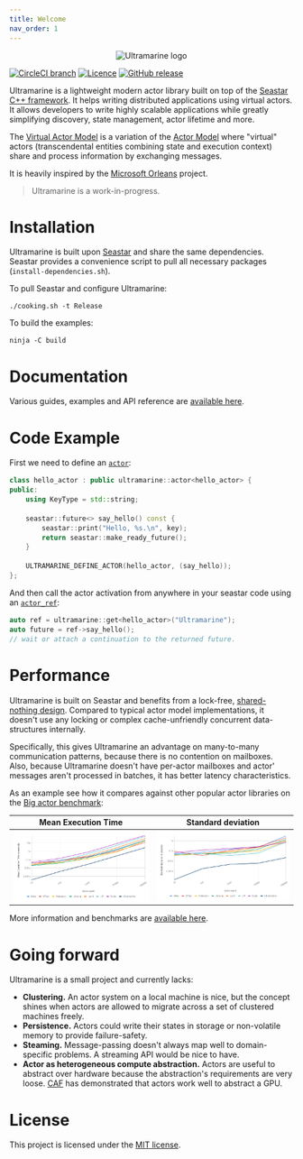 ```yaml
---
title: Welcome
nav_order: 1
---
```


<p align="center"><img src="https://hippobaro.github.io/ultramarine/assets/logo.png" alt="Ultramarine logo" width="256px" height="256px"></p>


[![CircleCI branch](https://img.shields.io/circleci/project/github/HippoBaro/ultramarine/master.svg?color=%23120a8f&style=for-the-badge)](https://circleci.com/gh/HippoBaro/ultramarine)
[![Licence](https://img.shields.io/github/license/HippoBaro/ultramarine.svg?color=%23120a8f&style=for-the-badge)](https://github.com/HippoBaro/ultramarine/blob/master/LICENSE)
[![GitHub release](https://img.shields.io/github/release/HippoBaro/ultramarine.svg?color=%23120a8f&style=for-the-badge)](https://github.com/HippoBaro/ultramarine/releases)

Ultramarine is a lightweight modern actor library built on top of the [Seastar C++ framework](https://github.com/scylladb/seastar). It helps writing distributed applications using virtual actors. It allows developers to write highly scalable applications while greatly simplifying discovery, state management, actor lifetime and more.

The [Virtual Actor Model](http://research.microsoft.com/apps/pubs/default.aspx?id=210931) is a variation of the [Actor Model](https://en.wikipedia.org/wiki/Actor_model) where "virtual" actors (transcendental entities combining state and execution context) share and process information by exchanging messages. 

It is heavily inspired by the [Microsoft Orleans](https://dotnet.github.io/orleans/Documentation/index.html) project.

> Ultramarine is a work-in-progress.

# Installation

Ultramarine is built upon [Seastar](https://github.com/scylladb/seastar) and share the same dependencies. Seastar provides a convenience script to pull all necessary packages (`install-dependencies.sh`).

To pull Seastar and configure Ultramarine:

```
./cooking.sh -t Release
```

To build the examples:

```
ninja -C build
```

# Documentation

Various guides, examples and API reference are [available here](https://hippobaro.github.io/ultramarine/).

# Code Example

First we need to define an [`actor`](api/doc_ultramarine__actor.md#standardese-ultramarine__actor):

```cpp
class hello_actor : public ultramarine::actor<hello_actor> {
public:
    using KeyType = std::string;

    seastar::future<> say_hello() const {
        seastar::print("Hello, %s.\n", key);
        return seastar::make_ready_future();
    }

    ULTRAMARINE_DEFINE_ACTOR(hello_actor, (say_hello));
};
```

And then call the actor activation from anywhere in your seastar code using an [`actor_ref`](api/doc_ultramarine__actor_ref.md#standardese-ultramarine__actor_ref-Actor-):

```cpp
auto ref = ultramarine::get<hello_actor>("Ultramarine");
auto future = ref->say_hello();
// wait or attach a continuation to the returned future.
```

# Performance

Ultramarine is built on Seastar and benefits from a lock-free, [shared-nothing design](http://seastar.io/shared-nothing/). Compared to typical actor model implementations, it doesn't use any locking or complex cache-unfriendly concurrent data-structures internally.

Specifically, this gives Ultramarine an advantage on many-to-many communication patterns, because there is no contention on mailboxes. Also, because Ultramarine doesn't have per-actor mailboxes and actor' messages aren't processed in batches, it has better latency characteristics.

As an example see how it compares against other popular actor libraries on the [Big actor benchmark](http://release.softlab.ntua.gr/bencherl/files/erlang01-aronis.pdf):

Mean Execution Time        | Standard deviation
---------------------------|--------------------
[![](assets/big_met.png)](https://hippobaro.github.io/ultramarine/assets/assets/big_met.png)    | [![](assets/big_std.png)](https://hippobaro.github.io/ultramarine/assets/big_std.png)

More information and benchmarks are [available here](benchmarks.md).

# Going forward

Ultramarine is a small project and currently lacks:
- **Clustering.** An actor system on a local machine is nice, but the concept shines when actors are allowed to migrate across a set of clustered machines freely.
- **Persistence.** Actors could write their states in storage or non-volatile memory to provide failure-safety.
- **Steaming.** Message-passing doesn't always map well to domain-specific problems. A streaming API would be nice to have.
- **Actor as heterogeneous compute abstraction.** Actors are useful to abstract over hardware because the abstraction's requirements are very loose. [CAF](https://actor-framework.org/) has demonstrated that actors work well to abstract a GPU.

# License

This project is licensed under the [MIT license](https://github.com/HippoBaro/ultramarine/blob/master/LICENSE).


